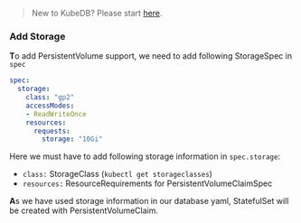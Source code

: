> New to KubeDB? Please start [here](/docs/tutorial.md).

### Add Storage

**T**o add PersistentVolume support, we need to add following StorageSpec in `spec`

```yaml
spec:
  storage:
    class: "gp2"
    accessModes:
    - ReadWriteOnce
    resources:
      requests:
        storage: "10Gi"
```

Here we must have to add following storage information in `spec.storage`:

* `class:` StorageClass (`kubectl get storageclasses`)
* `resources:` ResourceRequirements for PersistentVolumeClaimSpec

**A**s we have used storage information in our database yaml, StatefulSet will be created with PersistentVolumeClaim.
